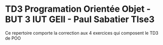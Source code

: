 # TD3 Programation Orientée Objet - BUT 3 IUT GEII - Paul Sabatier Tlse3
Ce repertoire comporte la correction aux 4 exercices qui composent le TD3 de POO
